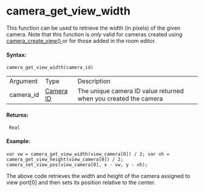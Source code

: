 # camera_get_view_width

This function can be used to retrieve the width (in pixels) of the given
camera. Note that this function is *only* valid for cameras created
using [ camera_create_view() ](camera_create_view) or for those
added in the room editor.

#### Syntax:

``` gml
camera_get_view_width(camera_id)
```

|           |                                                                                                                            |                                                                 |
|-----------|----------------------------------------------------------------------------------------------------------------------------|-----------------------------------------------------------------|
| Argument  | Type                                                                                                                       | Description                                                     |
| camera_id |  [Camera ID](../../../../../GameMaker_Language/GML_Reference/Cameras_And_Display/Cameras_And_Viewports/camera_create)  | The unique camera ID value returned when you created the camera |

#### Returns:

``` gml
 Real
```

#### Example:

``` gml
var vw = camera_get_view_width(view_camera[0]) / 2; var vh = camera_get_view_height(view_camera[0]) / 2; camera_set_view_pos(view_camera[0], x - vw, y - vh);
```

The above code retrieves the width and height of the camera assigned to
view port\[0\] and then sets its position relative to the center.
